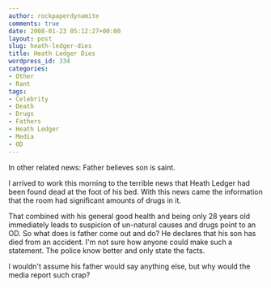 ```yaml
---
author: rockpaperdynamite
comments: true
date: 2008-01-23 05:12:27+00:00
layout: post
slug: heath-ledger-dies
title: Heath Ledger Dies
wordpress_id: 334
categories:
- Other
- Rant
tags:
- Celebrity
- Death
- Drugs
- Fathers
- Heath Ledger
- Media
- OD
---
```


In other related news: Father believes son is saint.

I arrived to work this morning to the terrible news that Heath Ledger had been found dead at the foot of his bed. With this news came the information that the room had significant amounts of drugs in it.

That combined with his general good health and being only 28 years old immediately leads to suspicion of un-natural causes and drugs point to an OD. So what does is father come out and do? He declares that his son has died from an accident. I'm not sure how anyone could make such a statement. The police know better and only state the facts.

I wouldn't assume his father would say anything else, but why would the media report such crap?
